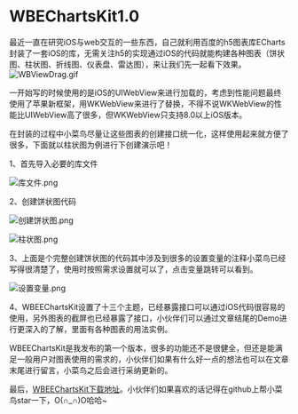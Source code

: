 # WBEChartsKit1.0
最近一直在研究iOS与web交互的一些东西，自己就利用百度的h5图表库ECharts封装了一套iOS的库，无需关注h5的实现通过iOS的代码就能构建各种图表（饼状图、柱状图、折线图、仪表盘、雷达图），来让我们先一起看下效果。
![WBViewDrag.gif](http://upload-images.jianshu.io/upload_images/1728983-30b95313dcbc2eaa.gif?imageMogr2/auto-orient/strip)

   一开始写的时候使用的是iOS的UIWebView来进行加载的，考虑到性能问题最终使用了苹果新框架，用WKWebView来进行了替换，不得不说WKWebView的性能比UIWebView高了很多，但WKWebView只支持8.0以上iOS版本。

在封装的过程中小菜鸟尽量让这些图表的创建接口统一化，这样使用起来就方便了很多，下面就以柱状图为例进行下创建演示吧！

1、首先导入必要的库文件

![库文件.png](http://upload-images.jianshu.io/upload_images/1728983-9991400bd7ff8541.png?imageMogr2/auto-orient/strip%7CimageView2/2/w/1240)

2、创建饼状图代码

![创建饼状图.png](http://upload-images.jianshu.io/upload_images/1728983-7a2ff97741c843a0.png?imageMogr2/auto-orient/strip%7CimageView2/2/w/1240)


![柱状图.png](http://upload-images.jianshu.io/upload_images/1728983-123a1192af360bad.png?imageMogr2/auto-orient/strip%7CimageView2/2/w/1240)

3、上面是个完整创建饼状图的代码其中涉及到很多的设置变量的注释小菜鸟已经写得很清楚了，使用时按照需求设置就可以了，点击变量跳转可以看到。

![设置变量.png](http://upload-images.jianshu.io/upload_images/1728983-8140ba68a13f76db.png?imageMogr2/auto-orient/strip%7CimageView2/2/w/1240)

4、WBEEChartsKit设置了十三个主题，已经暴露接口可以通过iOS代码很容易的使用，另外图表的截屏也已经暴露了接口，小伙伴们可以通过文章结尾的Demo进行更深入的了解，里面有各种图表的用法实例。

WBEEChartsKit是我发布的第一个版本，很多的功能还不是很健全，但还是能满足一般用户对图表使用的需求的，小伙伴们如果有什么好一点的想法也可以在文章末尾进行留言，小菜鸟之后会进行采纳更新的。

最后，[WBEEChartsKit下载地址](https://github.com/ulovebin/WBEChartsKit1.0)。小伙伴们如果喜欢的话记得在github上帮小菜鸟star一下，O(∩_∩)O哈哈~
